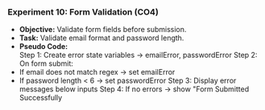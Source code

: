### **Experiment 10: Form Validation** (CO4)  
- **Objective:** Validate form fields before submission.  
- **Task:** Validate email format and password length.  
- **Pseudo Code:**  
Step 1: Create error state variables → emailError, passwordError
Step 2: On form submit:
- If email does not match regex → set emailError
- If password length < 6 → set passwordError
Step 3: Display error messages below inputs
Step 4: If no errors → show "Form Submitted Successfully
